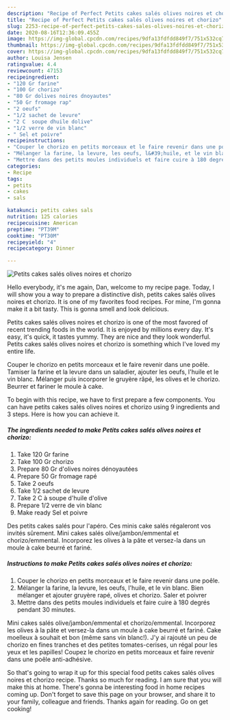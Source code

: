 ```yaml
---
description: "Recipe of Perfect Petits cakes salés olives noires et chorizo"
title: "Recipe of Perfect Petits cakes salés olives noires et chorizo"
slug: 2253-recipe-of-perfect-petits-cakes-sales-olives-noires-et-chorizo
date: 2020-08-16T12:36:09.455Z
image: https://img-global.cpcdn.com/recipes/9dfa13fdfdd849f7/751x532cq70/petits-cakes-sales-olives-noires-et-chorizo-photo-principale-de-la-recette.jpg
thumbnail: https://img-global.cpcdn.com/recipes/9dfa13fdfdd849f7/751x532cq70/petits-cakes-sales-olives-noires-et-chorizo-photo-principale-de-la-recette.jpg
cover: https://img-global.cpcdn.com/recipes/9dfa13fdfdd849f7/751x532cq70/petits-cakes-sales-olives-noires-et-chorizo-photo-principale-de-la-recette.jpg
author: Louisa Jensen
ratingvalue: 4.4
reviewcount: 47153
recipeingredient:
- "120 Gr farine"
- "100 Gr chorizo"
- "80 Gr dolives noires dnoyautes"
- "50 Gr fromage rap"
- "2 oeufs"
- "1/2 sachet de levure"
- "2 C  soupe dhuile dolive"
- "1/2 verre de vin blanc"
- " Sel et poivre"
recipeinstructions:
- "Couper le chorizo en petits morceaux et le faire revenir dans une poêle."
- "Mélanger la farine, la levure, les oeufs, l&#39;huile, et le vin blanc. Bien mélanger et ajouter gruyère rapé, olives et chorizo. Saler et poivrer"
- "Mettre dans des petits moules individuels et faire cuire à 180 degrés pendant 30 minutes."
categories:
- Recipe
tags:
- petits
- cakes
- sals

katakunci: petits cakes sals 
nutrition: 125 calories
recipecuisine: American
preptime: "PT39M"
cooktime: "PT30M"
recipeyield: "4"
recipecategory: Dinner

---
```



![Petits cakes salés olives noires et chorizo](https://img-global.cpcdn.com/recipes/9dfa13fdfdd849f7/751x532cq70/petits-cakes-sales-olives-noires-et-chorizo-photo-principale-de-la-recette.jpg)

Hello everybody, it's me again, Dan, welcome to my recipe page. Today, I will show you a way to prepare a distinctive dish, petits cakes salés olives noires et chorizo. It is one of my favorites food recipes. For mine, I'm gonna make it a bit tasty. This is gonna smell and look delicious.

Petits cakes salés olives noires et chorizo is one of the most favored of recent trending foods in the world. It is enjoyed by millions every day. It's easy, it's quick, it tastes yummy. They are nice and they look wonderful. Petits cakes salés olives noires et chorizo is something which I've loved my entire life.

Couper le chorizo en petits morceaux et le faire revenir dans une poêle. Tamiser la farine et la levure dans un saladier, ajouter les oeufs, l&#39;huile et le vin blanc. Mélanger puis incorporer le gruyère râpé, les olives et le chorizo. Beurrer et fariner le moule à cake.


To begin with this recipe, we have to first prepare a few components. You can have petits cakes salés olives noires et chorizo using 9 ingredients and 3 steps. Here is how you can achieve it.

<!--inarticleads1-->

##### The ingredients needed to make Petits cakes salés olives noires et chorizo:

1. Take 120 Gr farine
1. Take 100 Gr chorizo
1. Prepare 80 Gr d&#39;olives noires dénoyautées
1. Prepare 50 Gr fromage rapé
1. Take 2 oeufs
1. Take 1/2 sachet de levure
1. Take 2 C à soupe d&#39;huile d&#39;olive
1. Prepare 1/2 verre de vin blanc
1. Make ready  Sel et poivre


Des petits cakes salés pour l&#39;apéro. Ces minis cake salés régaleront vos invités sûrement. Mini cakes salés olive/jambon/emmental et chorizo/emmental. Incorporez les olives à la pâte et versez-la dans un moule à cake beurré et fariné. 

<!--inarticleads2-->

##### Instructions to make Petits cakes salés olives noires et chorizo:

1. Couper le chorizo en petits morceaux et le faire revenir dans une poêle.
1. Mélanger la farine, la levure, les oeufs, l&#39;huile, et le vin blanc. Bien mélanger et ajouter gruyère rapé, olives et chorizo. Saler et poivrer
1. Mettre dans des petits moules individuels et faire cuire à 180 degrés pendant 30 minutes.


Mini cakes salés olive/jambon/emmental et chorizo/emmental. Incorporez les olives à la pâte et versez-la dans un moule à cake beurré et fariné. Cake moelleux à souhait et bon (même sans vin blanc!). J&#39;y ai rajouté un peu de chorizo en fines tranches et des petites tomates-cerises, un régal pour les yeux et les papilles! Coupez le chorizo en petits morceaux et faire revenir dans une poêle anti-adhésive. 

So that's going to wrap it up for this special food petits cakes salés olives noires et chorizo recipe. Thanks so much for reading. I am sure that you will make this at home. There's gonna be interesting food in home recipes coming up. Don't forget to save this page on your browser, and share it to your family, colleague and friends. Thanks again for reading. Go on get cooking!
